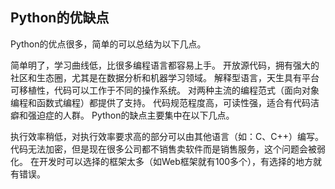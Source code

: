 ## Python的优缺点
Python的优点很多，简单的可以总结为以下几点。

简单明了，学习曲线低，比很多编程语言都容易上手。
开放源代码，拥有强大的社区和生态圈，尤其是在数据分析和机器学习领域。
解释型语言，天生具有平台可移植性，代码可以工作于不同的操作系统。
对两种主流的编程范式（面向对象编程和函数式编程）都提供了支持。
代码规范程度高，可读性强，适合有代码洁癖和强迫症的人群。
Python的缺点主要集中在以下几点。

执行效率稍低，对执行效率要求高的部分可以由其他语言（如：C、C++）编写。
代码无法加密，但是现在很多公司都不销售卖软件而是销售服务，这个问题会被弱化。
在开发时可以选择的框架太多（如Web框架就有100多个），有选择的地方就有错误。
